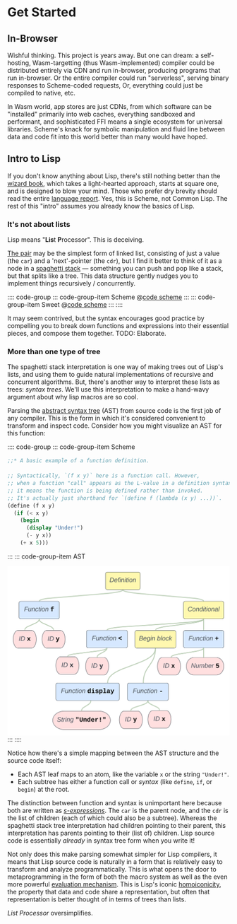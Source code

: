 # Get Started

## In-Browser

Wishful thinking.
This project is years away.
But one can dream:
a self-hosting, Wasm-targetting (thus Wasm-implemented) compiler
could be distributed entirely via CDN and run in-browser,
producing programs that run in-browser.
Or the entire compiler could run "serverless",
serving binary responses to Scheme-coded requests,
Or, everything could just be compiled to native, etc.

In Wasm world, app stores are just CDNs,
from which software can be "installed" primarily into web caches,
everything sandboxed and performant,
and sophisticated FFI means a single ecosystem for universal libraries.
Scheme's knack for symbolic manipulation
and fluid line between data and code
fit into this world better than many would have hoped.

## Intro to Lisp

If you don't know anything about Lisp,
there's still nothing better than the [wizard book],
which takes a light-hearted approach,
starts at square one,
and is designed to blow your mind.
Those who prefer dry brevity should read the entire [language report].
Yes, this is Scheme, not Common Lisp.
The rest of this "intro" assumes you already know
the basics of Lisp.

[wizard book]: https://mitpress.mit.edu/sites/default/files/sicp/index.html
[language report]: /r7rs-small.pdf

### It's not about lists

Lisp means "**Lis**t **P**rocessor".
This is deceiving.

[The pair] may be the simplest form of linked list,
consisting of just a value (the `car`) and a 'next'-pointer (the `cdr`),
but I find it better to think of it as a node in a [spaghetti stack] —
something you can push and pop like a stack,
but that splits like a tree.
This data structure gently nudges you
to implement things recursively / concurrently.

:::: code-group
::: code-group-item Scheme
@[code scheme](examples/spaghetti.scm)
:::
::: code-group-item Sweet
@[code scheme](examples/spaghetti.sscm)
:::
::::

It may seem contrived,
but the syntax encourages good practice
by compelling you to break down functions and expressions
into their essential pieces, and compose them together.
TODO: Elaborate.

[The pair]: /r7rs-small.pdf#section.6.4
[spaghetti stack]: https://en.wikipedia.org/wiki/Parent_pointer_tree

### More than one type of tree

The spaghetti stack interpretation
is one way of making trees out of Lisp's lists,
and using them to guide natural implementations
of recursive and concurrent algorithms.
But, there's another way to interpret these lists as trees:
*syntax trees*.
We'll use this interpretation to make a hand-wavy argument
about why lisp macros are so cool.

Parsing the [abstract syntax tree] (AST) from source code
is the first job of any compiler.
This is the form in which
it's considered convenient to transform and inspect code.
Consider how you might visualize an AST for this function:

:::: code-group
::: code-group-item Scheme
```scheme
;;* A basic example of a function definition.

;; Syntactically, `(f x y)` here is a function call. However,
;; when a function "call" appears as the L-value in a definition syntax like this,
;; it means the function is being defined rather than invoked.
;; It's actually just shorthand for `(define f (lambda (x y) ...))`.
(define (f x y)
  (if (< x y)
    (begin
      (display "Under!")
      (- y x))
    (+ x 5)))
```
:::
::: code-group-item AST
<div style="background-color:var(--code-bg-color)">
<img src="/ast-example.svg" title="An example syntax tree" style="display:block;margin-left:auto;margin-right:auto;height:383px;">
</div>
:::
::::

Notice how there's a simple mapping
between the AST structure and the source code itself:

- Each AST leaf maps to an atom, like the variable `x` or the string `"Under!"`.
- Each subtree has either a function call or *syntax* (like `define`, `if`, or `begin`)
  at the root.

The distinction between function and syntax is unimportant here
because both are written as [*s-expressions*].
The `car` is the parent node,
and the `cdr` is the list of children (each of which could also be a subtree).
Whereas the spaghetti stack tree interpretation had children pointing to their parent,
this interpretation has parents pointing to their (list of) children.
Lisp source code is essentially *already* in syntax tree form when you write it!

Not only does this make parsing somewhat simpler for Lisp compilers,
it means that Lisp source code is naturally in a form that is
relatively easy to transform and analyze programmatically.
This is what opens the door to metaprogramming
in the form of both the macro system
as well as the even more powerful [evaluation mechanism].
This is Lisp's iconic [homoiconicity],
the property that data and code share a representation,
but often that representation is better thought of in terms of trees than lists.

*List Processor* oversimplifies.

[abstract syntax tree]: https://en.wikipedia.org/wiki/Abstract_syntax_tree
[*s-expressions*]: https://en.wikipedia.org/wiki/S-expression
[evaluation mechanism]: /r7rs-small.pdf#section.6.12
[homoiconicity]: https://en.wikipedia.org/wiki/Homoiconicity
